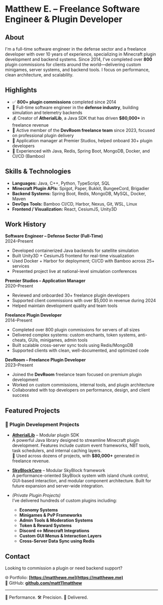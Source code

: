 # Matthew E. – Freelance Software Engineer & Plugin Developer

## About
I'm a full-time software engineer in the defense sector and a freelance developer with over 10 years of experience, specializing in Minecraft plugin development and backend systems. Since 2014, I’ve completed over **800** plugin commissions for clients around the world—delivering custom minigames, server systems, and backend tools. I focus on performance, clean architecture, and scalability.

## Highlights
- ✅ **800+ plugin commissions** completed since 2014  
- 💼 Full-time software engineer in the **defense industry**, building simulation and telemetry backends  
- 💰 Creator of **AtherialLib**, a Java SDK that has driven **$80,000+** in freelance revenue  
- 🧱 Active member of the **DevRoom freelance team** since 2023, focused on professional plugin delivery  
- 🧠 Application manager at Premier Studios, helped onboard 30+ plugin developers  
- 🔧 Experienced with Java, Redis, Spring Boot, MongoDB, Docker, and CI/CD (Bamboo)  

## Skills & Technologies
- **Languages:** Java, C++, Python, TypeScript, SQL  
- **Minecraft Plugin APIs:** Spigot, Paper, Bukkit, BungeeCord, Brigadier  
- **Backend Systems:** Spring Boot, Redis, MongoDB, MySQL, Docker, Maven  
- **DevOps Tools:** Bamboo CI/CD, Harbor, Nexus, Git, WSL, Linux  
- **Frontend / Visualization:** React, CesiumJS, Unity3D  

## Work History

**Software Engineer – Defense Sector (Full-Time)**  
2024–Present  
- Developed containerized Java backends for satellite simulation  
- Built Unity3D + CesiumJS frontend for real-time visualization  
- Used Docker + Harbor for deployment; CI/CD with Bamboo across 25+ services  
- Presented project live at national-level simulation conferences  

**Premier Studios – Application Manager**  
2020–Present  
- Reviewed and onboarded 30+ freelance plugin developers  
- Supported client commissions with over $5,000 in revenue during 2024  
- Helped maintain development quality and team tools  

**Freelance Plugin Developer**  
2014–Present  
- Completed over 800 plugin commissions for servers of all sizes  
- Delivered complex systems: custom enchants, token systems, anti-cheats, GUIs, minigames, admin tools  
- Built scalable cross-server sync tools using Redis/MongoDB  
- Supported clients with clean, well-documented, and optimized code  

**DevRoom – Freelance Plugin Developer**  
2023–Present  
- Joined the **DevRoom** freelance team focused on premium plugin development  
- Worked on custom commissions, internal tools, and plugin architecture  
- Collaborated with top developers on performance, design, and client success  

## Featured Projects

### 🧩 Plugin Development Projects

- **[AtherialLib](https://github.com/matt11matthew/AtherialLib)** – Modular plugin SDK  
  A powerful Java library designed to streamline Minecraft plugin development. Features include custom event frameworks, NBT tools, task schedulers, and internal caching layers.  
  💼 Used across dozens of projects, with **$80,000+** generated in freelance revenue.

- **[SkyBlockCore](https://github.com/matt11matthew/SkyBlockCore)** – Modular SkyBlock framework  
  A performance-oriented SkyBlock system with island chunk control, GUI-based interaction, and modular component architecture. Built for future expansion and server-wide integration.

- *(Private Plugin Projects)*  
  I’ve delivered hundreds of custom plugins including:  
  - **Economy Systems**  
  - **Minigames & PvP Frameworks**  
  - **Admin Tools & Moderation Systems**  
  - **Token & Reward Systems**  
  - **Discord ↔ Minecraft Integrations**  
  - **Custom GUI Menus & Interaction Layers**  
  - **Cross-Server Data Sync using Redis**

## Contact
Looking to commission a plugin or need backend support?

🌐 Portfolio: **[https://matthewe.me](https://matthewe.me)**  
📁 GitHub: **[github.com/matt11matthew](https://github.com/matt11matthew)**  

---
🧠 Performance. 🛠️ Precision. 🚀 Delivered.
